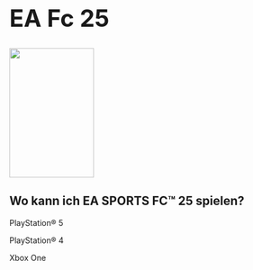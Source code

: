 <h1>
<h1 style="font-size:300%;">EA Fc 25</h1>
<img src="https://github.com/user-attachments/assets/9d7e64b0-6b9a-4e72-bf57-2285eeea5a5b" width="150" height="230">


<h2>Wo kann ich EA SPORTS FC™ 25 spielen?</h2>
<p>PlayStation® 5
<p>PlayStation® 4</p>
<p>Xbox One</p>





